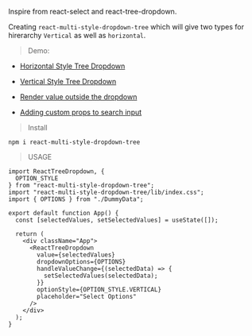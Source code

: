 Inspire from react-select and react-tree-dropdown.

Creating `react-multi-style-dropdown-tree` which will give two types for hirerarchy `Vertical` as well as `horizontal`.


>Demo:

- [Horizontal Style Tree Dropdown](https://codesandbox.io/s/react-tree-dropdown-horizontal-nnv5v0)

- [Vertical Style Tree Dropdown](https://codesandbox.io/s/react-tree-dropdown-vertical-eiyik9)

- [Render value outside the dropdown](https://codesandbox.io/s/react-tree-dropdown-outside-values-gfs3bs)

- [Adding custom props to search input](https://codesandbox.io/s/react-tree-dropdown-search-input-props-3g4xz1)

>Install

```
npm i react-multi-style-dropdown-tree
```


>USAGE

```
import ReactTreeDropdown, {
  OPTION_STYLE
} from "react-multi-style-dropdown-tree";
import "react-multi-style-dropdown-tree/lib/index.css";
import { OPTIONS } from "./DummyData";

export default function App() {
  const [selectedValues, setSelectedValues] = useState([]);

  return (
    <div className="App">
      <ReactTreeDropdown
        value={selectedValues}
        dropdownOptions={OPTIONS}
        handleValueChange={(selectedData) => {
          setSelectedValues(selectedData);
        }}
        optionStyle={OPTION_STYLE.VERTICAL}
        placeholder="Select Options"
      />
    </div>
  );
}
```
